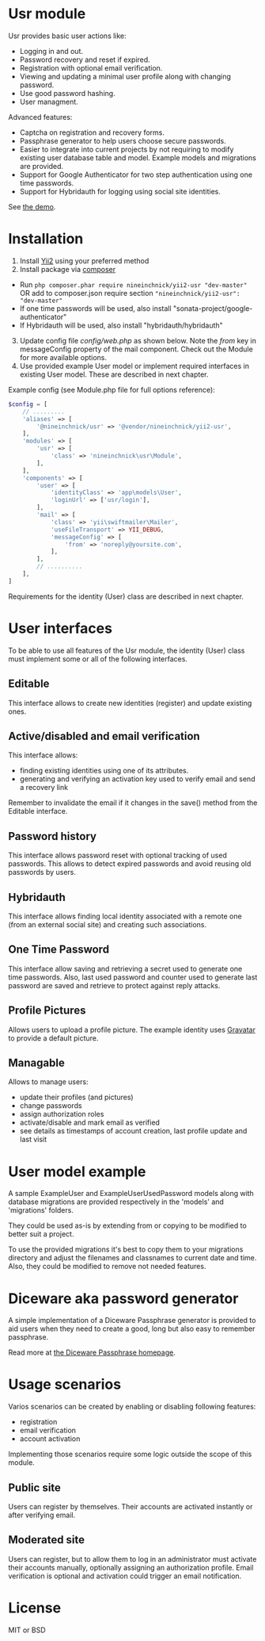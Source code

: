 Usr module
==========

Usr provides basic user actions like:

* Logging in and out.
* Password recovery and reset if expired.
* Registration with optional email verification.
* Viewing and updating a minimal user profile along with changing password.
* Use good password hashing.
* User managment.

Advanced features:

* Captcha on registration and recovery forms.
* Passphrase generator to help users choose secure passwords.
* Easier to integrate into current projects by not requiring to modify existing user database table and model. Example models and migrations are provided.
* Support for Google Authenticator for two step authentication using one time passwords.
* Support for Hybridauth for logging using social site identities.

See [the demo](http://demo2.niix.pl).

# Installation

1. Install [Yii2](https://github.com/yiisoft/yii2/tree/master/apps/basic) using your preferred method
2. Install package via [composer](http://getcomposer.org/download/)
  * Run `php composer.phar require nineinchnick/yii2-usr "dev-master"` OR add to composer.json require section `"nineinchnick/yii2-usr": "dev-master"`
  * If one time passwords will be used, also install "sonata-project/google-authenticator"
  * If Hybridauth will be used, also install "hybridauth/hybridauth"
3. Update config file *config/web.php* as shown below. Note the _from_ key in messageConfig property of the mail component. Check out the Module for more available options.
4. Use provided example User model or implement required interfaces in existing User model. These are described in next chapter.


Example config (see Module.php file for full options reference):

~~~php
$config = [
    // .........
	'aliases' => [
		'@nineinchnick/usr' => '@vendor/nineinchnick/yii2-usr',
	],
	'modules' => [
		'usr' => [
			'class' => 'nineinchnick\usr\Module',
		],
	],
	'components' => [
		'user' => [
			'identityClass' => 'app\models\User',
			'loginUrl' => ['usr/login'],
		],
		'mail' => [
			'class' => 'yii\swiftmailer\Mailer',
			'useFileTransport' => YII_DEBUG,
			'messageConfig' => [
				'from' => 'noreply@yoursite.com',
			],
		],
		// ..........
	],
]
~~~


Requirements for the identity (User) class are described in next chapter.

# User interfaces 

To be able to use all features of the Usr module, the identity (User) class must implement some or all of the following interfaces.

## Editable

This interface allows to create new identities (register) and update existing ones.

## Active/disabled and email verification

This interface allows:

* finding existing identities using one of its attributes.
* generating and verifying an activation key used to verify email and send a recovery link

Remember to invalidate the email if it changes in the save() method from the Editable interface.

## Password history

This interface allows password reset with optional tracking of used passwords. This allows to detect expired passwords and avoid reusing old passwords by users.

## Hybridauth

This interface allows finding local identity associated with a remote one (from an external social site) and creating such associations.

## One Time Password

This interface allow saving and retrieving a secret used to generate one time passwords. Also, last used password and counter used to generate last password are saved and retrieve to protect against reply attacks.

## Profile Pictures

Allows users to upload a profile picture. The example identity uses [Gravatar](http://gravatar.com/) to provide a default picture.

## Managable

Allows to manage users:

* update their profiles (and pictures)
* change passwords
* assign authorization roles
* activate/disable and mark email as verified
* see details as timestamps of account creation, last profile update and last visit

# User model example

A sample ExampleUser and ExampleUserUsedPassword models along with database migrations are provided respectively in the 'models' and 'migrations' folders.

They could be used as-is by extending from or copying to be modified to better suit a project.

To use the provided migrations it's best to copy them to your migrations directory and adjust the filenames and classnames to current date and time. Also, they could be modified to remove not needed features.

# Diceware aka password generator

A simple implementation of a Diceware Passphrase generator is provided to aid users when they need to create a good, long but also easy to remember passphrase.

Read more at [the Diceware Passphrase homepage](http://world.std.com/~reinhold/diceware.html).

# Usage scenarios

Varios scenarios can be created by enabling or disabling following features:

* registration
* email verification
* account activation

Implementing those scenarios require some logic outside the scope of this module.

## Public site

Users can register by themselves. Their accounts are activated instantly or after verifying email.

## Moderated site

Users can register, but to allow them to log in an administrator must activate their accounts manually, optionally assigning an authorization profile.
Email verification is optional and activation could trigger an email notification.

# License

MIT or BSD

